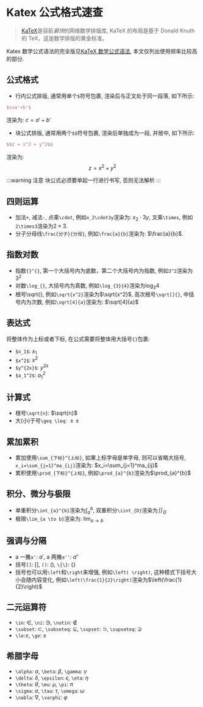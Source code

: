# Katex 公式格式速查

> [KaTeX](https://katex.org/)是目前*最快*的网络数学排版库, KaTeX 的布局是基于 Donald Knuth 的 TeX，这是数学排版的黄金标准。

Katex 数学公式语法的完全版见[KaTeX 数学公式语法](https://blog.csdn.net/Leytton/article/details/103745169/), 本文仅列出使用频率比较高的部分.

## 公式格式

- 行内公式排版, 通常用单个`$`符号包裹, 渲染后与正文处于同一段落, 如下所示:

```tex
$c=a'+b'$
```

渲染为: $c=a'+b'$

- 块公式排版, 通常用两个`$$`符号包裹, 渲染后单独成为一段, 并居中, 如下所示:

```tex
$$z = x^2 + y^2$$
```

渲染为:
$$z = x^2 + y^2$$

:::warning 注意
块公式必须要单起一行进行书写, 否则无法解析
:::

## 四则运算

- 加法`+`, 减法`-`, 点乘`\cdot`, 例如`x_2\cdot3y`渲染为: $x_2\cdot3y$, 叉乘`\times`, 例如`2\times3`渲染为$2\times3$.
- 分子分母线`\frac{分子}{分母}`, 例如`\frac{a}{b}`渲染为: $\frac{a}{b}$.

## 指数对数

- 指数`{}^{}`, 第一个大括号内为底数，第二个大括号内为指数, 例如`3^2`渲染为$3^2$
- 对数`\log_{}`, 大括号内为真数, 例如`\log_{3}{4}`渲染为$\log_{3}{4}$
- 根号\sqrt{}, 例如`\sqrt{x^2}`渲染为$\sqrt{x^2}$, 高次根号`\sqrt[]{}`, 中括号内为次数, 例如`\sqrt[4]{a}`渲染为: $\sqrt[4]{a}$

## 表达式

将整体作为上标或者下标, 在公式需要将整体用大括号`{}`包裹:

- `$x_1$`: $x_1$
- `$x^2$`: $x^2$
- `$y^{2x}$`: $y^{2x}$
- `$a_1^2$`: $a_1^2$

## 计算式

- 根号`\sqrt{n}`: $\sqrt{n}$
- 大(小)于号`\geq \leq`: $\geq  \leq$

## 累加累积

- 累加使用`\sum_{下标}^{上标}`, 如果上标字母是单字母, 则可以省略大括号, `x_i=\sum_{j=1}^ma_{ij}`渲染为: $x_i=\sum_{j=1}^ma_{ij}$
- 累积使用`\prod_{下标}^{上标}`, 例如`\prod_{a}^{b}`渲染为$\prod_{a}^{b}$

## 积分、微分与极限

- 单重积分`\int_{a}^{b}`渲染为$\int_{a}^{b}$, 双重积分`\iint_{D}`渲染为$\iint_{D}$
- 极限`\lim_{a \to b}`渲染为: $\lim_{a \to b}$

## 强调与分隔

- a 一撇`a'`: $a'$, a 两撇`a''`: $a''$
- 括号`[]`: $[]$, `()`: $()$, `\{\}`: $\{\}$
- 括号也可以用`\left`和`\right`来增强, 例如`\left( \right)`, 这种模式下括号大小会随内容变化, 例如`\left(\frac{1}{2}\right)`渲染为$\left(\frac{1}{2}\right)$

## 二元运算符

- `\in`: $\in$, `\ni`: $\ni$, `\notin`: $\notin$
- `\subset`: $\subset$, `\subseteq`: $\subseteq$, `\supset`: $\supset$, `\supseteq`: $\supseteq$
- `\le`:$\le$, `\ge`: $\ge$

## 希腊字母

- `\alpha`: $\alpha$, `\beta`: $\beta$, `\gamma`: $\gamma$
- `\delta`: $\delta$, `\epsilon`: $\epsilon$, `\eta`: $\eta$
- `\theta`: $\theta$, `\mu`: $\mu$, `\pi`: $\pi$
- `\sigma`: $\sigma$, `\tau`: $\tau$, `\omega`: $\omega$
- `\nabla`: $\nabla$, `\varphi`: $\varphi$
